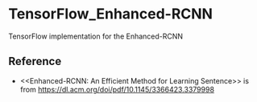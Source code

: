 # TensorFlow_Enhanced-RCNN
TensorFlow implementation for the Enhanced-RCNN

## Reference
- <<Enhanced-RCNN: An Efficient Method for Learning Sentence>> is from https://dl.acm.org/doi/pdf/10.1145/3366423.3379998